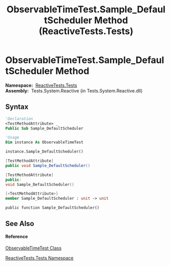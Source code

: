 ﻿---
title: ObservableTimeTest.Sample_DefaultScheduler Method  (ReactiveTests.Tests)
TOCTitle: Sample_DefaultScheduler Method
ms:assetid: M:ReactiveTests.Tests.ObservableTimeTest.Sample_DefaultScheduler
ms:mtpsurl: https://msdn.microsoft.com/en-us/library/reactivetests.tests.observabletimetest.sample_defaultscheduler(v=VS.103)
ms:contentKeyID: 36619157
ms.date: 06/28/2011
mtps_version: v=VS.103
f1_keywords:
- ReactiveTests.Tests.ObservableTimeTest.Sample_DefaultScheduler
dev_langs:
- CSharp
- JScript
- VB
- FSharp
- c++
---

# ObservableTimeTest.Sample\_DefaultScheduler Method

**Namespace:**  [ReactiveTests.Tests](hh289046\(v=vs.103\).md)  
**Assembly:**  Tests.System.Reactive (in Tests.System.Reactive.dll)

## Syntax

``` vb
'Declaration
<TestMethodAttribute> _
Public Sub Sample_DefaultScheduler
```

``` vb
'Usage
Dim instance As ObservableTimeTest

instance.Sample_DefaultScheduler()
```

``` csharp
[TestMethodAttribute]
public void Sample_DefaultScheduler()
```

``` c++
[TestMethodAttribute]
public:
void Sample_DefaultScheduler()
```

``` fsharp
[<TestMethodAttribute>]
member Sample_DefaultScheduler : unit -> unit 
```

``` jscript
public function Sample_DefaultScheduler()
```

## See Also

#### Reference

[ObservableTimeTest Class](hh315045\(v=vs.103\).md)

[ReactiveTests.Tests Namespace](hh289046\(v=vs.103\).md)

